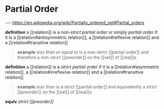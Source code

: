 # Partial Order

--- <https://en.wikipedia.org/wiki/Partially_ordered_set#Partial_orders>

**definition** a [[relation]] is a _non-strict partial order_ or simply _partial order_ if it is a [[relation#antisymmetric relation]], a [[relation#reflexive relation]] and a [[relation#transitive relation]]

> **example** _less than or equal to_ is a non-strict [[partial order]] and therefore a non-strict [[preorder]] on the [[set]] of [[real]]s

**definition** a [[relation]] is a _strict partial order_ if it is a [[relation#asymmetric relation]], a [[relation#irreflexive relation]] and a [[relation#transitive relation]]

> **example** _less than_ is a strict [[partial order]] and equivalently a strict [[preorder]] on the [[set]] of [[real]]s

**equiv** _strict [[preorder]]_
